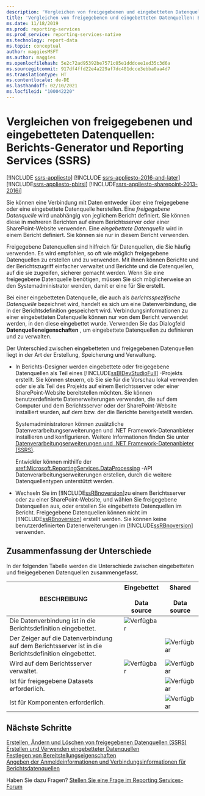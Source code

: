 ```yaml
---
description: 'Vergleichen von freigegebenen und eingebetteten Datenquellen: Berichts-Generator und Reporting Services (SSRS)'
title: 'Vergleichen von freigegebenen und eingebetteten Datenquellen: Berichts-Generator und Reporting Services | Microsoft-Dokumentation'
ms.date: 11/18/2019
ms.prod: reporting-services
ms.prod_service: reporting-services-native
ms.technology: report-data
ms.topic: conceptual
author: maggiesMSFT
ms.author: maggies
ms.openlocfilehash: 5e2c72ad95392be7571c05e1dddcee1ed35c3d6a
ms.sourcegitcommit: 917df4ffd22e4a229af7dc481dcce3ebba0aa4d7
ms.translationtype: HT
ms.contentlocale: de-DE
ms.lasthandoff: 02/10/2021
ms.locfileid: "100042220"
---
```

# <a name="compare-shared-and-embedded-data-sources---report-builder--reporting-services-ssrs"></a>Vergleichen von freigegebenen und eingebetteten Datenquellen: Berichts-Generator und Reporting Services (SSRS)

[!INCLUDE [ssrs-appliesto](../../includes/ssrs-appliesto.md)] [!INCLUDE [ssrs-appliesto-2016-and-later](../../includes/ssrs-appliesto-2016-and-later.md)] [!INCLUDE[ssrs-appliesto-pbirsi](../../includes/ssrs-appliesto-pbirs.md)] [!INCLUDE[ssrs-appliesto-sharepoint-2013-2016i](../../includes/ssrs-appliesto-sharepoint-2013-2016.md)]
 
Sie können eine Verbindung mit Daten entweder über eine freigegebene oder eine eingebettete Datenquelle herstellen. Eine *freigegebene Datenquelle* wird unabhängig von jeglichem Bericht definiert. Sie können diese in mehreren Berichten auf einem Berichtsserver oder einer SharePoint-Website verwenden. Eine *eingebettete Datenquelle* wird in einem Bericht definiert. Sie können sie nur in diesem Bericht verwenden. 

 Freigegebene Datenquellen sind hilfreich für Datenquellen, die Sie häufig verwenden. Es wird empfohlen, so oft wie möglich freigegebene Datenquellen zu erstellen und zu verwenden. Mit ihnen können Berichte und der Berichtszugriff einfacher verwaltet und Berichte und die Datenquellen, auf die sie zugreifen, sicherer gemacht werden. Wenn Sie eine freigegebene Datenquelle benötigen, müssen Sie sich möglicherweise an den Systemadministrator wenden, damit er eine für Sie erstellt.  
  
 Bei einer eingebetteten Datenquelle, die auch als *berichtsspezifische Datenquelle* bezeichnet wird, handelt es sich um eine Datenverbindung, die in der Berichtsdefinition gespeichert wird. Verbindungsinformationen zu einer eingebetteten Datenquelle können nur von dem Bericht verwendet werden, in den diese eingebettet wurde. Verwenden Sie das Dialogfeld **Datenquelleneigenschaften** , um eingebettete Datenquellen zu definieren und zu verwalten.  
  
 Der Unterschied zwischen eingebetteten und freigegebenen Datenquellen liegt in der Art der Erstellung, Speicherung und Verwaltung.  
  
-   In Berichts-Designer werden eingebettete oder freigegebene Datenquellen als Teil eines [!INCLUDE[ssBIDevStudioFull](../../includes/ssbidevstudiofull-md.md)] -Projekts erstellt. Sie können steuern, ob Sie sie für die Vorschau lokal verwenden oder sie als Teil des Projekts auf einem Berichtsserver oder einer SharePoint-Website bereitstellen möchten. Sie können benutzerdefinierte Datenerweiterungen verwenden, die auf dem Computer und dem Berichtsserver oder der SharePoint-Website installiert wurden, auf dem bzw. der die Berichte bereitgestellt werden.  
  
     Systemadministratoren können zusätzliche Datenverarbeitungserweiterungen und .NET Framework-Datenanbieter installieren und konfigurieren. Weitere Informationen finden Sie unter [Datenverarbeitungserweiterungen und .NET Framework-Datenanbieter &#40;SSRS&#41;](../../reporting-services/report-data/data-processing-extensions-and-net-framework-data-providers-ssrs.md).  
  
     Entwickler können mithilfe der <xref:Microsoft.ReportingServices.DataProcessing> -API Datenverarbeitungserweiterungen erstellen, durch die weitere Datenquellentypen unterstützt werden.  
  
-   Wechseln Sie im [!INCLUDE[ssRBnoversion](../../includes/ssrbnoversion.md)]zu einem Berichtsserver oder zu einer SharePoint-Website, und wählen Sie freigegebene Datenquellen aus, oder erstellen Sie eingebettete Datenquellen im Bericht. Freigegebene Datenquellen können nicht im [!INCLUDE[ssRBnoversion](../../includes/ssrbnoversion.md)] erstellt werden. Sie können keine benutzerdefinierten Datenerweiterungen im [!INCLUDE[ssRBnoversion](../../includes/ssrbnoversion.md)] verwenden.  

## <a name="summary-of-differences"></a>Zusammenfassung der Unterschiede
  
 In der folgenden Tabelle werden die Unterschiede zwischen eingebetteten und freigegebenen Datenquellen zusammengefasst.  
  
|BESCHREIBUNG|Eingebettet<br /><br /> Data source|Shared<br /><br /> Data source|  
|-----------------|------------------------------|----------------------------|  
|Die Datenverbindung ist in die Berichtsdefinition eingebettet.|![Verfügbar](../../reporting-services/report-data/media/greencheck.gif "Verfügbar")||  
|Der Zeiger auf die Datenverbindung auf dem Berichtsserver ist in die Berichtsdefinition eingebettet.||![Verfügbar](../../reporting-services/report-data/media/greencheck.gif "Verfügbar")|  
|Wird auf dem Berichtsserver verwaltet.|![Verfügbar](../../reporting-services/report-data/media/greencheck.gif "Verfügbar")|![Verfügbar](../../reporting-services/report-data/media/greencheck.gif "Verfügbar")|  
|Ist für freigegebene Datasets erforderlich.||![Verfügbar](../../reporting-services/report-data/media/greencheck.gif "Verfügbar")|  
|Ist für Komponenten erforderlich.||![Verfügbar](../../reporting-services/report-data/media/greencheck.gif "Verfügbar")|  

## <a name="next-steps"></a>Nächste Schritte

[Erstellen, Ändern und Löschen von freigegebenen Datenquellen (SSRS)](../../reporting-services/report-data/create-modify-and-delete-shared-data-sources-ssrs.md)   
[Erstellen und Verwenden eingebetteter Datenquellen](../../reporting-services/report-data/create-and-modify-embedded-data-sources.md)   
[Festlegen von Bereitstellungseigenschaften](../../reporting-services/tools/set-deployment-properties-reporting-services.md)   
[Angeben der Anmeldeinformationen und Verbindungsinformationen für Berichtsdatenquellen](../../reporting-services/report-data/specify-credential-and-connection-information-for-report-data-sources.md)  

Haben Sie dazu Fragen? [Stellen Sie eine Frage im Reporting Services-Forum](https://go.microsoft.com/fwlink/?LinkId=620231)

